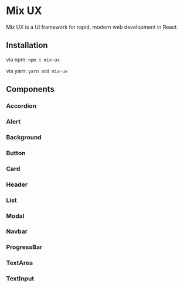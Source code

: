 # Mix UX
Mix UX is a UI framework for rapid, modern web development in React.

## Installation

via npm:
`npm i mix-ux`

via yarn:
`yarn add mix-ux`

## Components

### Accordion

### Alert

### Background

### Button

### Card

### Header

### List

### Modal

### Navbar

### ProgressBar

### TextArea

### TextInput
